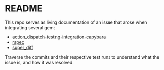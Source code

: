 # README

This repo serves as living documentation of an issue that arose when
integrating several gems.

- [action_dispatch-testing-integration-capybara]
- [rspec]
- [super_diff]

Traverse the commits and their respective test runs to understand what the issue
is, and how it was resolved.

[action_dispatch-testing-integration-capybara]: https://github.com/thoughtbot/action_dispatch-testing-integration-capybara
[rspec]: https://github.com/rspec/rspec-core
[super_diff]: https://github.com/mcmire/super_diff
